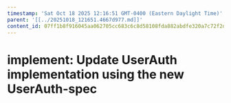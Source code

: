 ```yaml
---
timestamp: 'Sat Oct 18 2025 12:16:51 GMT-0400 (Eastern Daylight Time)'
parent: '[[../20251018_121651.4667d977.md]]'
content_id: 07ff1b8f916045aa062705cc683c6c8d58108fda882abdfe320a7c72f2dc3a7e
---
```


# implement: Update UserAuth implementation using the new UserAuth-spec
